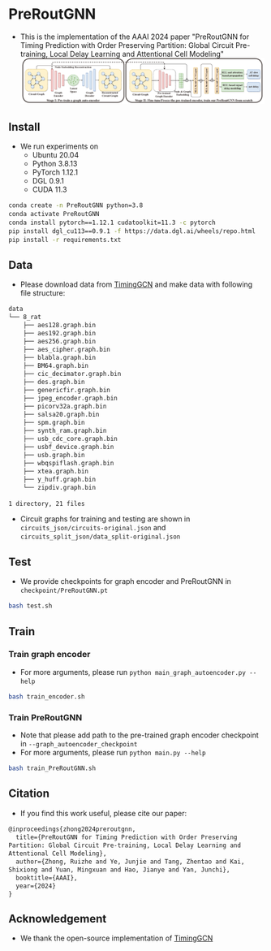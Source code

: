 # PreRoutGNN
- This is the implementation of the AAAI 2024 paper "PreRoutGNN for Timing Prediction with Order Preserving Partition: Global Circuit Pre-training, Local Delay Learning and Attentional Cell Modeling"
![](assets/TimingGCN-one_row.drawio.png)

## Install
- We run experiments on 
  - Ubuntu 20.04
  - Python 3.8.13
  - PyTorch 1.12.1
  - DGL 0.9.1
  - CUDA 11.3
```bash
conda create -n PreRoutGNN python=3.8
conda activate PreRoutGNN
conda install pytorch==1.12.1 cudatoolkit=11.3 -c pytorch
pip install dgl_cu113==0.9.1 -f https://data.dgl.ai/wheels/repo.html
pip install -r requirements.txt
```

## Data
- Please download data from [TimingGCN](https://github.com/TimingPredict/TimingPredict) and make data with following file structure:
```
data
└── 8_rat
    ├── aes128.graph.bin
    ├── aes192.graph.bin
    ├── aes256.graph.bin
    ├── aes_cipher.graph.bin
    ├── blabla.graph.bin
    ├── BM64.graph.bin
    ├── cic_decimator.graph.bin
    ├── des.graph.bin
    ├── genericfir.graph.bin
    ├── jpeg_encoder.graph.bin
    ├── picorv32a.graph.bin
    ├── salsa20.graph.bin
    ├── spm.graph.bin
    ├── synth_ram.graph.bin
    ├── usb_cdc_core.graph.bin
    ├── usbf_device.graph.bin
    ├── usb.graph.bin
    ├── wbqspiflash.graph.bin
    ├── xtea.graph.bin
    ├── y_huff.graph.bin
    └── zipdiv.graph.bin

1 directory, 21 files
```
- Circuit graphs for training and testing are shown in `circuits_json/circuits-original.json` and `circuits_split_json/data_split-original.json`

## Test
- We provide checkpoints for graph encoder and PreRoutGNN in `checkpoint/PreRoutGNN.pt`
```bash
bash test.sh
```

## Train
### Train graph encoder
- For more arguments, please run `python main_graph_autoencoder.py --help`
```bash
bash train_encoder.sh
```
### Train PreRoutGNN
- Note that please add path to the pre-trained graph encoder checkpoint in `--graph_autoencoder_checkpoint`
- For more arguments, please run `python main.py --help`
```bash
bash train_PreRoutGNN.sh
```

## Citation
- If you find this work useful, please cite our paper:
```
@inproceedings{zhong2024preroutgnn,
  title={PreRoutGNN for Timing Prediction with Order Preserving Partition: Global Circuit Pre-training, Local Delay Learning and Attentional Cell Modeling},
  author={Zhong, Ruizhe and Ye, Junjie and Tang, Zhentao and Kai, Shixiong and Yuan, Mingxuan and Hao, Jianye and Yan, Junchi},
  booktitle={AAAI},
  year={2024}
}
```

## Acknowledgement
- We thank the open-source implementation of [TimingGCN](https://github.com/TimingPredict/TimingPredict)